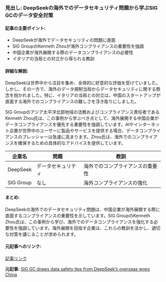 ### 見出し: DeepSeekの海外でのデータセキュリティ問題から学ぶSIG GCのデータ安全対策

#### 記事の主要ポイント:
- DeepSeekが海外でデータセキュリティの問題に直面
- SIG GroupのKenneth Zhouが海外コンプライアンスの重要性を強調
- 中国企業が海外展開する際のデータコンプライアンスの必要性
- イタリアの当局との対立から得られる教訓

#### 詳細な解説:
DeepSeekは世界中から注目を集め、全体的に好意的な評価を受けていました。しかし、その一方で、海外のデータ規制当局からデータセキュリティに関する懸念を抱かれました。特に、イタリアの当局との対立は、中国のスタートアップが直面する海外でのコンプライアンスの難しさを浮き彫りにしました。

SIG Groupのアジア太平洋北部地域の法務およびコンプライアンス責任者であるKenneth Zhou氏は、この事例から学ぶべき点として、海外展開する中国企業がデータコンプライアンスを優先する重要性を強調しています。AIやインターネット企業が世界中のユーザーに製品やサービスを提供する場合、データコンプライアンスのプレッシャーは急速に高まります。Zhou氏は、海外でのコンプライアンスを確保するための具体的なアドバイスを提供しています。

| 企業名 | 問題 | 教訓 |
|---|---|---|
| DeepSeek | データセキュリティ | 海外でのコンプライアンスの重要性 |
| SIG Group | なし | 海外コンプライアンスの強化 |

#### まとめ:
DeepSeekの海外でのデータセキュリティ問題は、中国企業が海外展開する際に直面するコンプライアンスの重要性を示しています。SIG GroupのKenneth Zhou氏は、この事例から学び、海外でのデータコンプライアンスを強化する必要性を強調しています。海外展開を目指す企業は、これらの教訓を活かし、適切な対策を講じることが求められます。

#### 元記事へのリンク:
[記事リンク](https://law.asia/in-house-insights/deepthink-overseas-compliance/)

**元記事:** [SIG GC draws data safety tips from DeepSeek’s overseas woes China](https://law.asia/kenneth-zhou-deepseek-overseas-compliance-lessons/)